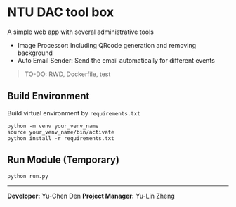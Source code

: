 # NTU DAC tool box

A simple web app with several administrative tools

- Image Processor: Including QRcode generation and removing background
- Auto Email Sender: Send the email automatically for different events 

> TO-DO: RWD, Dockerfile, test

## Build Environment

Build virtual environment by `requirements.txt`

```
python -m venv your_venv_name
source your_venv_name/bin/activate
python install -r requirements.txt
```

## Run Module (Temporary)

```
python run.py
```

---

**Developer:** Yu-Chen Den
**Project Manager:** Yu-Lin Zheng
